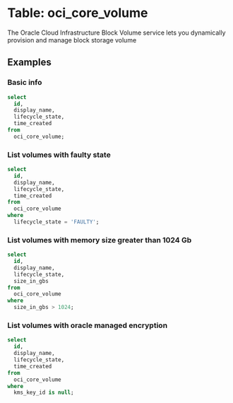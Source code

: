 # Table: oci_core_volume

The Oracle Cloud Infrastructure Block Volume service lets you dynamically provision and manage block storage volume

## Examples

### Basic info

```sql
select
  id,
  display_name,
  lifecycle_state,
  time_created
from
  oci_core_volume;
```


### List volumes with faulty state

```sql
select
  id,
  display_name,
  lifecycle_state,
  time_created
from
  oci_core_volume
where
  lifecycle_state = 'FAULTY';
```


### List volumes with memory size greater than 1024 Gb

```sql
select
  id,
  display_name,
  lifecycle_state,
  size_in_gbs
from
  oci_core_volume
where
  size_in_gbs > 1024;
```


### List volumes with oracle managed encryption

```sql
select
  id,
  display_name,
  lifecycle_state,
  time_created
from
  oci_core_volume
where
  kms_key_id is null;
```